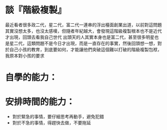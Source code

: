 # 談『階級複製』
最近看者很多政二代，星二代，富二代一連串的浮出檯面創業出道，以前對這問題其實沒想太多，也沒太感嘆，但隨者年紀越大，會發現這階級複製根本也不是近代才出現，回頭去看我自己世代
出頭天的人其實本身也是富二代，甚至很多明星也是星二代，這類問題不是今日才出現，而是一直存在的事實，然後回頭想一想，對於自己小孩的教育，到底要如何，才能讓他們突破這個難以打破的階級複製包袱，我原本對小孩的要求

# 自學的能力：
# 安排時間的能力：

* 對於緊急的事情，要仔細思考再動手，避免犯錯
* 對於不急的事情，得趕快去做，不要拖延
